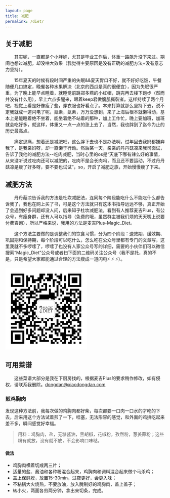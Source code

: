 ```yaml
---
layout: page
title: 减肥
permalink: /diet/
---
```


## 关于减肥


&emsp;&emsp;其实呢，一直都是个小胖娃，尤其是毕业工作后，体重一路飙升没下来过。期间也想过减肥，却没啥大效果（我觉得主要原因是没有正确的减肥方法+没有意志力坚持）。

&emsp;&emsp;15年夏天的时候有段时间严重的失眠&&夏天胃口不好，就不好好吃饭，午餐随便几口搞定，晚餐各种水果解决（北京的西瓜是真的很便宜），因为失眠很严重，为了晚上能早点睡着，就睡觉前跳郑多燕的小红帽，跳完再去楼下跑步（然而并没有什么用），早上六点多醒来，跟着keep君做腹肌撕裂者。这样持续了两个月吧，视觉上看是好像瘦了些，穿衣服也好看点了。本来打算就那么坚持下去，说不定我就成一道闪电了呢，氮素，氮素，万万没想到，来了上海后根本就懒得动，基本上是能睡着绝不坐着，能坐着绝不站着的那种，加上工作忙，晚上要加班，加班就会吃好多，就这样，体重又一点一点的涨上去了，当然，我也胖到了迄今为止的历史最高点。

&emsp;&emsp;痛定思痛，想着还是减肥吧，这么胖下去也不是办法啊，过年回去我妈都嫌弃我了，是我亲妈呀，却一直懒于行动。然后某一天，亲亲的丹丹菇凉来我司面试，告诉了我他的减肥方法--吃肉减肥，当时心里的os是“天底下哪有辣么好的事情，从来没听说过吃肉还可以减肥的，吃肉不是会长肉吗，而且还不要运动，不过丹丹菇凉是瘦了好多呀，要不要也试试”，so，开启了减肥之旅，开始慢慢瘦了下来。


## 减肥方法

&emsp;&emsp;丹丹菇凉告诉我的方法是杜坎减肥法，连同每个阶段能吃什么不能吃什么都告诉我了，我也在网上买了书，可是这个方法就只有这本书指导远远不够，真正开始了会遇到好多问题却没人问，后来知乎杜坎减肥法，看到有人推荐麦吉Plus，有公众号，有瘦身群，还有人可以指导（免费的哦，虽然群主被我们烦的天天嘴上说要付费咨询），所以严格来说，我用的方法是麦吉Plus-Magic_Diet。

&emsp;&emsp;这个方法主要做的是调整我们的饮食习惯，分为四个阶段：速效期、缓效期、巩固期和保持期，每个阶段可以吃什么，怎么吃在公众号里都有专门的文章写，这里我就不多啰嗦了，啰嗦了也没有人家公众号写的详细，需要的小伙伴们可以微信搜索“Magic_Diet”公众号或者扫下面的二维码关注公众号（我不是托，真的不是，只是希望大家都能通过合理的方法瘦成一道闪电⚡️ ⚡️ ⚡️）。

![wec](/Resource/diet/WeChat.jpeg)


## 可用菜谱

&emsp;&emsp;这些菜谱大部分是我在下厨房找的，根据麦吉Plus的要求稍作修改，如有侵权，请联系我删除。<dongdan@xiaodongdan.com>

### 煎鸡胸肉

发现这种方法前，我每次做的鸡胸肉都好柴，每次都要一口肉一口水的才吃的下去，后来用这个方法试着煎了一下，哇塞，无法形容的感觉，和外面的鸡排吃起来差不多，瞬间感觉好幸福。

	
> 用料：鸡胸肉，盐，无糖酱油，黑胡椒，花椒粉，孜然粉，葱姜蒜粉；这些粉有就放，没有就不放，不会影响口味哒。


#### 做法
* 鸡胸肉横着切成两三片；
* 适量的盐、酱油和各种粉混合起来，鸡胸肉和调料混合起来做个马杀鸡；
* 盖上保鲜膜，放置15-30min，过夜更好，会更入味；
* 不粘锅大火烧热，不要放油，放入腌制好的鸡胸肉，盖上盖子；
* 转小火，两面各煎两分钟，拿出来切条，完成。



